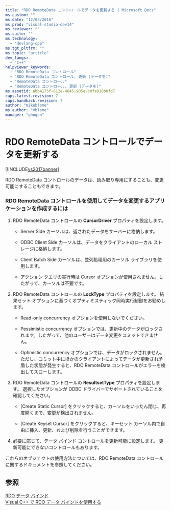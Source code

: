 ```yaml
---
title: "RDO RemoteData コントロールでデータを更新する | Microsoft Docs"
ms.custom: ""
ms.date: "12/03/2016"
ms.prod: "visual-studio-dev14"
ms.reviewer: ""
ms.suite: ""
ms.technology: 
  - "devlang-cpp"
ms.tgt_pltfrm: ""
ms.topic: "article"
dev_langs: 
  - "C++"
helpviewer_keywords: 
  - "RDO RemoteData コントロール"
  - "RDO RemoteData コントロール, 更新 (データを)"
  - "RemoteData コントロール"
  - "RemoteData コントロール, 更新 (データを)"
ms.assetid: abb4175f-612e-4645-905e-c0fa918b0fd7
caps.latest.revision: 7
caps.handback.revision: 7
author: "mikeblome"
ms.author: "mblome"
manager: "ghogen"
---
```

# RDO RemoteData コントロールでデータを更新する
[!INCLUDE[vs2017banner](../../assembler/inline/includes/vs2017banner.md)]

RDO RemoteData コントロールのデータは、読み取り専用にすることも、変更可能にすることもできます。  
  
### RDO RemoteData コントロールを使用してデータを変更するアプリケーションを作成するには  
  
1.  RDO RemoteData コントロールの **CursorDriver** プロパティを設定します。  
  
    -   Server Side カーソルは、返されたデータをサーバーに格納します。  
  
    -   ODBC Client Side カーソルは、データをクライアントのローカル ストレージに格納します。  
  
    -   Client Batch Side カーソルは、並列処理用のカーソル ライブラリを使用します。  
  
    -   アクション クエリの実行時は Cursor オプションが使用されません。したがって、カーソルは不要です。  
  
2.  RDO RemoteData コントロールの **LockType** プロパティを設定します。  結果セット オプションに基づくオプティミスティック同時実行制御をお勧めします。  
  
    -   Read\-only concurrency オプションを使用しないでください。  
  
    -   Pessimistic concurrency オプションでは、更新中のデータがロックされます。したがって、他のユーザーはデータ変更をコミットできません。  
  
    -   Optimistic concurrency オプションでは、データがロックされません。ただし、コミット中にほかのクライアントによってデータが更新され矛盾した状態が発生すると、RDO RemoteData コントロールがエラーを検出してスローします。  
  
3.  RDO RemoteData コントロールの **ResultsetType** プロパティを設定します。  選択したオプションが ODBC ドライバーでサポートされていることを確認してください。  
  
    -   \[Create Static Cursor\] をクリックすると、カーソルをいったん閉じ、再度開くまで、変更が検出されません。  
  
    -   \[Create Keyset Cursor\] をクリックすると、キーセット カーソル内で自由に挿入、更新、および削除を行うことができます。  
  
4.  必要に応じて、データ バインド コントロールを更新可能に設定します。  更新可能にできないコントロールもあります。  
  
 これらのオブジェクトの使用方法については、RDO RemoteData コントロールに関するドキュメントを参照してください。  
  
## 参照  
 [RDO データ バインド](../../data/ado-rdo/rdo-databinding.md)   
 [Visual C\+\+ で RDO データ バインドを使用する](../../data/ado-rdo/using-rdo-databinding-in-visual-cpp.md)